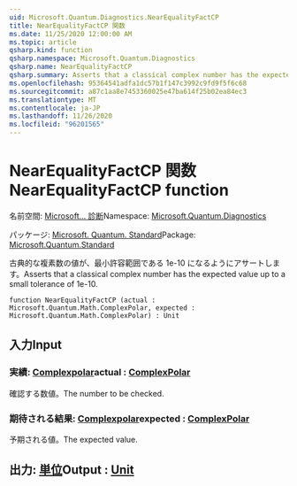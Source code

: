 ```yaml
---
uid: Microsoft.Quantum.Diagnostics.NearEqualityFactCP
title: NearEqualityFactCP 関数
ms.date: 11/25/2020 12:00:00 AM
ms.topic: article
qsharp.kind: function
qsharp.namespace: Microsoft.Quantum.Diagnostics
qsharp.name: NearEqualityFactCP
qsharp.summary: Asserts that a classical complex number has the expected value up to a small tolerance of 1e-10.
ms.openlocfilehash: 95364541adfa1dc57b1f147c3992c9fd9f5f6c68
ms.sourcegitcommit: a87c1aa8e7453360025e47ba614f25b02ea84ec3
ms.translationtype: MT
ms.contentlocale: ja-JP
ms.lasthandoff: 11/26/2020
ms.locfileid: "96201565"
---
```

# <a name="nearequalityfactcp-function"></a><span data-ttu-id="e5cd2-102">NearEqualityFactCP 関数</span><span class="sxs-lookup"><span data-stu-id="e5cd2-102">NearEqualityFactCP function</span></span>

<span data-ttu-id="e5cd2-103">名前空間: [Microsoft... 診断](xref:Microsoft.Quantum.Diagnostics)</span><span class="sxs-lookup"><span data-stu-id="e5cd2-103">Namespace: [Microsoft.Quantum.Diagnostics](xref:Microsoft.Quantum.Diagnostics)</span></span>

<span data-ttu-id="e5cd2-104">パッケージ: [Microsoft. Quantum. Standard](https://nuget.org/packages/Microsoft.Quantum.Standard)</span><span class="sxs-lookup"><span data-stu-id="e5cd2-104">Package: [Microsoft.Quantum.Standard](https://nuget.org/packages/Microsoft.Quantum.Standard)</span></span>


<span data-ttu-id="e5cd2-105">古典的な複素数の値が、最小許容範囲である 1e-10 になるようにアサートします。</span><span class="sxs-lookup"><span data-stu-id="e5cd2-105">Asserts that a classical complex number has the expected value up to a small tolerance of 1e-10.</span></span>

```qsharp
function NearEqualityFactCP (actual : Microsoft.Quantum.Math.ComplexPolar, expected : Microsoft.Quantum.Math.ComplexPolar) : Unit
```


## <a name="input"></a><span data-ttu-id="e5cd2-106">入力</span><span class="sxs-lookup"><span data-stu-id="e5cd2-106">Input</span></span>

### <a name="actual--complexpolar"></a><span data-ttu-id="e5cd2-107">実績: [Complexpolar](xref:Microsoft.Quantum.Math.ComplexPolar)</span><span class="sxs-lookup"><span data-stu-id="e5cd2-107">actual : [ComplexPolar](xref:Microsoft.Quantum.Math.ComplexPolar)</span></span>

<span data-ttu-id="e5cd2-108">確認する数値。</span><span class="sxs-lookup"><span data-stu-id="e5cd2-108">The number to be checked.</span></span>


### <a name="expected--complexpolar"></a><span data-ttu-id="e5cd2-109">期待される結果: [Complexpolar](xref:Microsoft.Quantum.Math.ComplexPolar)</span><span class="sxs-lookup"><span data-stu-id="e5cd2-109">expected : [ComplexPolar](xref:Microsoft.Quantum.Math.ComplexPolar)</span></span>

<span data-ttu-id="e5cd2-110">予期される値。</span><span class="sxs-lookup"><span data-stu-id="e5cd2-110">The expected value.</span></span>



## <a name="output--unit"></a><span data-ttu-id="e5cd2-111">出力: [単位](xref:microsoft.quantum.lang-ref.unit)</span><span class="sxs-lookup"><span data-stu-id="e5cd2-111">Output : [Unit](xref:microsoft.quantum.lang-ref.unit)</span></span>

